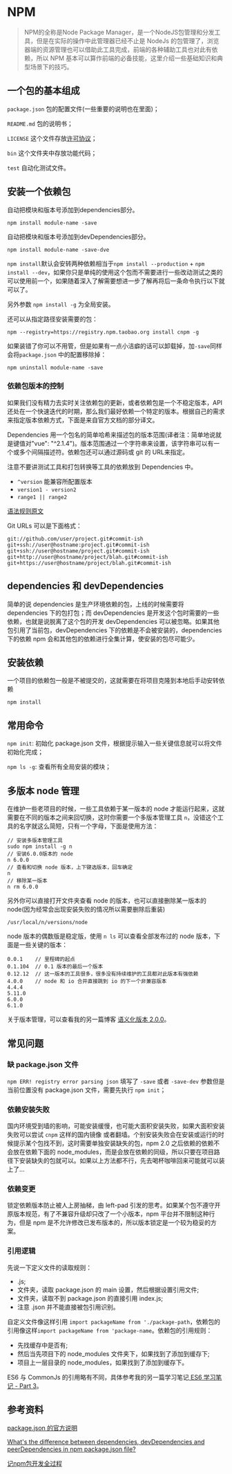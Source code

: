 # NPM

> NPM的全称是Node Package Manager，是一个NodeJS包管理和分发工具，但是在实际的操作中此管理器已经不止是 NodeJs 的包管理了，浏览器端的资源管理也可以借助此工具完成，前端的各种辅助工具也对此有依赖，所以 NPM 基本可以算作前端的必备技能，这里介绍一些基础知识和典型场景下的技巧。

## 一个包的基本组成

`package.json` 包的配置文件(一些重要的说明也在里面)；

`README.md` 包的说明书；

`LICENSE` 这个文件存放[许可协议](/index.html#!/articles/license)；

`bin` 这个文件夹中存放功能代码；

`test` 自动化测试文件。

## 安装一个依赖包

自动把模块和版本号添加到dependencies部分。
 
	npm install module-name -save 

自动把模块和版本号添加到devDependencies部分。

	npm install module-name -save-dve

`npm install`默认会安转两种依赖相当于`npm install --production` + `npm install --dev`，如果你只是单纯的使用这个包而不需要进行一些改动测试之类的可以使用前一个，如果随着深入了解需要想进一步了解再将后一条命令执行以下就可以了。

另外参数 `npm install -g` 为全局安装。

还可以从指定路径安装需要的包：

	npm --registry=https://registry.npm.taobao.org install cnpm -g

如果装错了你可以不用管，但是如果有一点小洁癖的话可以卸载掉，加`-save`同样会将`package.json` 中的配置移除掉：

	npm uninstall module-name -save

### 依赖包版本的控制

如果我们没有精力去实时关注依赖包的更新，或者依赖包是一个不稳定版本，API 还处在一个快速迭代的时期，那么我们最好依赖一个特定的版本。根据自己的需求来指定版本依赖方式，下面是来自官方文档的部分译文。

Dependencies 用一个包名的简单哈希来描述包的版本范围(译者注：简单地说就是键值对"vue": "^2.1.4")。版本范围通过一个字符串来设置，该字符串可以有一个或多个间隔描述符。依赖包还可以通过源码或 git 的 URL来指定。 

注意不要讲测试工具和打包转换等工具的依赖放到 Dependencies 中。

- `^version` 能兼容所配置版本
- `version1 - version2`
- `range1 || range2`

[语法规则原文](https://github.com/npm/npm/blob/2e3776bf5676bc24fec6239a3420f377fe98acde/doc/files/package.json.md#dependencies)

Git URLs 可以是下面格式：

    git://github.com/user/project.git#commit-ish
    git+ssh://user@hostname:project.git#commit-ish
    git+ssh://user@hostname/project.git#commit-ish
    git+http://user@hostname/project/blah.git#commit-ish
    git+https://user@hostname/project/blah.git#commit-ish

## dependencies 和 devDependencies

简单的说 dependencies 是生产环境依赖的包，上线的时候需要将 dependencies 下的包打包；而 devDependencies 是开发这个包时需要的一些依赖，也就是说脱离了这个包的开发 devDependencies 可以被忽略。如果其他包引用了当前包，devDependencies 下的依赖是不会被安装的，dependencies 下的依赖 npm 会和其他包的依赖进行全集计算，使安装的包尽可能少。

## 安装依赖

一个项目的依赖包一般是不被提交的，这就需要在将项目克隆到本地后手动安转依赖

	npm install

## 常用命令

`npm init`: 初始化 package.json 文件，根据提示输入一些关键信息就可以将文件初始化完成；

`npm ls -g`: 查看所有全局安装的模块；

## 多版本 node 管理

在维护一些老项目的时候，一些工具依赖于某一版本的 node 才能运行起来，这就需要在不同的版本之间来回切换，这时你需要一个多版本管理工具 `n`，没错这个工具的名字就这么简短，只有一个字母，下面是使用方法：

	// 安装多版本管理工具
	sudo npm install -g n
	// 安装6.0.0版本的 node
	n 6.0.0
	// 查看和切换 node 版本，上下键选版本，回车确定
	n
	// 移除某一版本
	n rm 6.0.0

另外你可以直接打开文件夹查看 node 的版本，也可以直接删除某一版本的 node(因为经常会出现安装失败的情况所以需要删除后重装)
	
	/usr/local/n/versions/node

node 版本的偶数版是稳定版，使用 `n ls` 可以查看全部发布过的 node 版本，下面是一些关键的版本：

	0.0.1    // 里程碑的起点
    0.1.104  // 0.1 版本的最后一个版本
    0.12.12  // 这一版本的工具很多，很多没有持续维护的工具都对此版本有强依赖
    4.0.0    // node 和 io 合并直接跳到 io 的下一个非兼容版本
    4.4.4
    5.11.0
    6.0.0
    6.1.0

关于版本管理，可以查看我的另一篇博客 [语义化版本 2.0.0](/index.html#!/articles/semantic-versioning)。

## 常见问题

### 缺 package.json 文件

`npm ERR! registry error parsing json` 填写了 `-save` 或者 `-save-dev` 参数但是当前位置没有 package.json 文件，需要先执行 `npm init`；

### 依赖安装失败

国内环境受到墙的影响，可能安装缓慢，也可能大面积安装失败，如果大面积安装失败可以尝试 `cnpm` 这样的国内镜像 或者翻墙。个别安装失败会在安装或运行的时候提示某个包找不到，这时需要单独安装缺失的包，npm 2.0 之后依赖的依赖不会放在依赖下面的 node_modules，而是会放在依赖的同级，所以只要在项目路径下安装缺失的包就可以。如果以上方法都不行，先去喝杯咖啡回来可能就可以装上了...

### 依赖变更

锁定依赖版本防止被人上房抽梯，由 left-pad 引发的思考。如果某个包不遵守开原版本规范，有了不兼容升级却只改了一个小版本，npm 平台并不限制这种行为，但是 npm 是不允许修改已发布版本的，所以版本锁定是一个较为稳妥的方案。

### 引用逻辑

先说一下定义文件的读取规则：

- .js;
- 文件夹，读取 package.json 的 main 设置，然后根据设置引用文件;
- 文件夹，读取不到 package.json 的直接引用 index.js;
- 注意 .json 并不能直接被包引用识别。

自定义文件像这样引用 `import packageName from './package-path`，依赖包的引用像这样`import packageName from 'package-name`。依赖包的引用规则：

- 先找缓存中是否有;
- 然后当先项目下的 node_modules 文件夹下，如果找到了添加到缓存下;
- 项目上一层目录的 node_modules，如果找到了添加到缓存下。

ES6 与 CommonJs 的引用略有不同，具体参考我的另一篇学习笔记[ ES6 学习笔记 - Part 3](/index.html#!/articles/es6-3)。

## 参考资料

[package.json 的官方说明](https://github.com/npm/npm/blob/2e3776bf5676bc24fec6239a3420f377fe98acde/doc/files/package.json.md)

[What's the difference between dependencies, devDependencies and peerDependencies in npm package.json file?](http://stackoverflow.com/questions/18875674/whats-the-difference-between-dependencies-devdependencies-and-peerdependencies)
	
[记npm包开发全过程](http://www.w2bc.com/Article/86039)	

